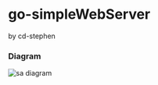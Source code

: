 # go-simpleWebServer
by cd-stephen


### Diagram

![sa diagram](img/go-simpleWebServer-v2.2.svg?raw=true "Webapp Service Diagram")
